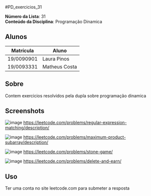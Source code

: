 #PD_exercicios_31


**Número da Lista**: 31<br>
**Conteúdo da Disciplina**: Programação Dinamica <br>

## Alunos
|Matrícula | Aluno |
| -- | -- |
| 19/0090901  | Laura Pinos |
| 19/0093331 |  Matheus Costa |

## Sobre 
Contem exercicios resolvidos pela dupla sobre programação dinamica

## Screenshots
![image](https://user-images.githubusercontent.com/62102447/217024729-f867a75b-ce19-4c2b-8565-109f8f78c8fb.png)
https://leetcode.com/problems/regular-expression-matching/description/

![image](https://user-images.githubusercontent.com/62102447/217026583-0e59a7fc-ad98-4fb1-b8c1-1cd81a47bce2.png)
https://leetcode.com/problems/maximum-product-subarray/description/

![image](https://user-images.githubusercontent.com/62102447/217028801-d122d8b2-e0e8-4ecb-a0e1-2905809445d4.png)
https://leetcode.com/problems/stone-game/

![image](https://user-images.githubusercontent.com/62102447/217029781-8162f664-4255-4760-9418-02998cd940dd.png)
https://leetcode.com/problems/delete-and-earn/
## Uso 
Ter uma conta no site leetcode.com para submeter a resposta
